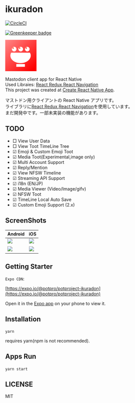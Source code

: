 # ikuradon

[![CircleCI](https://circleci.com/gh/potproject/ikuradon/tree/master.svg?style=svg)](https://circleci.com/gh/potproject/ikuradon/tree/master)

[![Greenkeeper badge](https://badges.greenkeeper.io/potproject/ikuradon.svg)](https://greenkeeper.io/)

<img width="100" heigth="100" src="https://github.com/potproject/ikuradon/blob/master/assets/image/icon250.png?raw=true">

Mastodon client app for React Native  
Used Libraies: [React Redux](https://github.com/reactjs/react-redux),[React Navigation](https://github.com/react-community/react-navigation)  
This project was created at [Create React Native App](https://github.com/react-community/create-react-native-app).

マストドン用クライアントの React Native アプリです。  
ライブラリに[React Redux](https://github.com/reactjs/react-redux),[React Navigation](https://github.com/react-community/react-navigation)を使用しています。  
まだ開発中です。一部未実装の機能があります。

## TODO

- □ View User Data
- □ View Toot TimeLine Tree
- ☑ Emoji & Custom Emoji Toot
- ☑ Media Toot(Experimental,image only)
- ☑ Multi Account Support
- ☑ Reply/Mention
- ☑ View NFSW Timeline
- ☑ Streaming API Support
- ☑ i18n (EN/JP)
- ☑ Media Viewer (Video/Image/gifv)
- ☑ NFSW Toot
- ☑ TimeLine Local Auto Save
- ☑ Custom Emoji Support (2.x)

## ScreenShots

| Android                                                                                           | iOS                                                                                           |
| ------------------------------------------------------------------------------------------------- | --------------------------------------------------------------------------------------------- |
| ![](https://github.com/potproject/ikuradon/blob/master/screenshots/android_preview.png?raw=true)  | ![](https://github.com/potproject/ikuradon/blob/master/screenshots/ios_preview.png?raw=true)  |
| ![](https://github.com/potproject/ikuradon/blob/master/screenshots/android_preview2.png?raw=true) | ![](https://github.com/potproject/ikuradon/blob/master/screenshots/ios_preview2.png?raw=true) |

## Getting Starter

`Expo CDN`:

[https://expo.io/@potpro/potproject-ikuradon](https://expo.io/@potpro/potproject-ikuradon)

Open it in the [Expo app](https://expo.io) on your phone to view it.

## Installation

```
yarn
```

requires yarn(npm is not recommended).

## Apps Run

`yarn start`

## LICENSE

MIT
